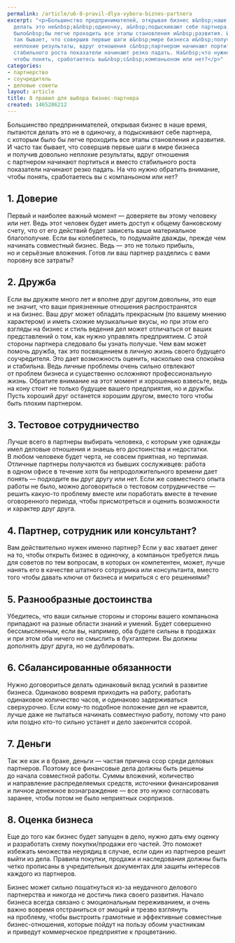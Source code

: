 ```yaml
---
permalink: /article/u6-8-pravil-dlya-vybora-biznes-partnera
excerpt: "<p>Большинство предпринимателей, открывая бизнес в&nbsp;наше время, пытаются
  делать это не&nbsp;в&nbsp;одиночку, а&nbsp;подыскивают себе партнера, с&nbsp;которым
  было&nbsp;бы легче проходить все этапы становления и&nbsp;развития. И&nbsp;часто
  так бывает, что совершив первые шаги в&nbsp;мире бизнеса и&nbsp;получив довольно
  неплохие результаты, вдруг отношения с&nbsp;партнером начинают портиться и&nbsp;вместо
  стабильного роста показатели начинают резко падать. На&nbsp;что нужно обратить внимание,
  чтобы понять, сработаетесь вы&nbsp;с&nbsp;компаньоном или нет?</p>"
categories:
- партнерство
- соучредитель
- деловые советы
layout: article
title: 8 правил для выбора бизнес-партнера
created: 1465206212
---
```

Большинство предпринимателей, открывая бизнес в наше время, пытаются делать это не в одиночку, а подыскивают себе партнера, с которым было бы легче проходить все этапы становления и развития. И часто так бывает, что совершив первые шаги в мире бизнеса и получив довольно неплохие результаты, вдруг отношения с партнером начинают портиться и вместо стабильного роста показатели начинают резко падать. На что нужно обратить внимание, чтобы понять, сработаетесь вы с компаньоном или нет?

## 1. Доверие ##

Первый и наиболее важный момент — доверяете вы этому человеку или нет. Ведь этот человек будет иметь доступ к общему банковскому счету, что от его действий будет зависеть ваше материальное благополучие. Если вы колеблетесь, то подумайте дважды, прежде чем начинать совместный бизнес. Ведь — это не только прибыль, но и серьёзные вложения. Готов ли ваш партнер разделись с вами поровну все затраты?

## 2. Дружба ##

Если вы дружите много лет и вполне друг другом довольны, это еще не значит, что ваши приязненные отношения распространятся и на бизнес. Ваш друг может обладать прекрасным (по вашему мнению характером) и иметь схожие музыкальные вкусы, но при этом его взгляды на бизнес и стиль ведения дел может отличаться от ваших представлений о том, как нужно управлять предприятием. С этой стороны партнера следовало бы узнать получше. Чем вам может помочь дружба, так это посвящением в личную жизнь своего будущего соучредителя. Это дает возможность оценить, насколько она спокойна и стабильна. Ведь личные проблемы очень сильно отвлекают от проблем бизнеса и существенно осложняют профессиональную жизнь. Обратите внимание на этот момент и хорошенько взвесьте, ведь на кону стоит не только будущее вашего предприятия, но и дружбы. Пусть хороший друг останется хорошим другом, вместо того чтобы быть плохим партнером.

## 3. Тестовое сотрудничество ##

Лучше всего в партнеры выбирать человека, с которым уже однажды имел деловые отношения и знаешь его достоинства и недостатки. В любом человеке будет черта, не совсем приятная, но терпимая. Отличные партнеры получаются из бывших сослуживцев: работа в одном офисе в течение хотя бы непродолжительного времени дает понять — подходите вы друг другу или нет. Если же совместного опыта работы не было, можно договориться о тестовом сотрудничестве — решить какую-то проблему вместе или поработать вместе в течение оговоренного периода, чтобы присмотреться и оценить возможности и характер друг друга.

## 4. Партнер, сотрудник или консультант? ##

Вам действительно нужен именно партнер? Если у вас хватает денег на то, чтобы открыть бизнес в одиночку, а компаньон требуется лишь для советов по тем вопросам, в которых он компетентен, может, лучше нанять его в качестве штатного сотрудника или консультанта, вместо того чтобы давать ключи от бизнеса и мириться с его решениями?

## 5. Разнообразные достоинства ##

Убедитесь, что ваши сильные стороны и стороны вашего компаньона припадают на разные области знаний и умений. Будет совершенно бессмысленным, если вы, например, оба будете сильны в продажах и при этом оба ничего не смыслить в бухгалтерии. Вы должны дополнять друг друга, но не дублировать.

## 6. Сбалансированные обязанности ##

Нужно договориться делать одинаковый вклад усилий в развитие бизнеса. Одинаково вовремя приходить на работу, работать одинаковое количество часов, и одинаково задерживаться сверхурочно. Если кому-то подобное положение дел не нравится, лучше даже не пытаться начинать совместную работу, потому что рано или поздно кто-то сильно устанет и дело закончится ссорой.

## 7. Деньги ##

Так же как и в браке, деньги — частая причина ссор среди деловых партнеров. Поэтому все финансовые дела должны быть решены до начала совместной работы. Суммы вложений, количество и направление распределяемых средств, источники финансирования и личное денежное вознаграждение — все это нужно согласовать заранее, чтобы потом не было неприятных сюрпризов.

## 8. Оценка бизнеса ##

Еще до того как бизнес будет запущен в дело, нужно дать ему оценку и разработать схему покупки/продажи его частей. Это поможет избежать множества неурядиц в случае, если один из партнеров решит выйти из дела. Правила покупки, продажи и наследования должны быть четко прописаны в учредительных документах для защиты интересов каждого из партнеров.

Бизнес может сильно пошатнуться из-за неудачного делового партнерства и никогда не достичь пика своего развития. Начало бизнеса всегда связано с эмоциональным переживанием, и очень важно вовремя отстраниться от эмоций и трезво взглянуть на проблему, чтобы выстроить грамотные и эффективные совместные бизнес-отношения, которые пойдут на пользу обоим участникам и приведут коммерческое предприятие к процветанию.
